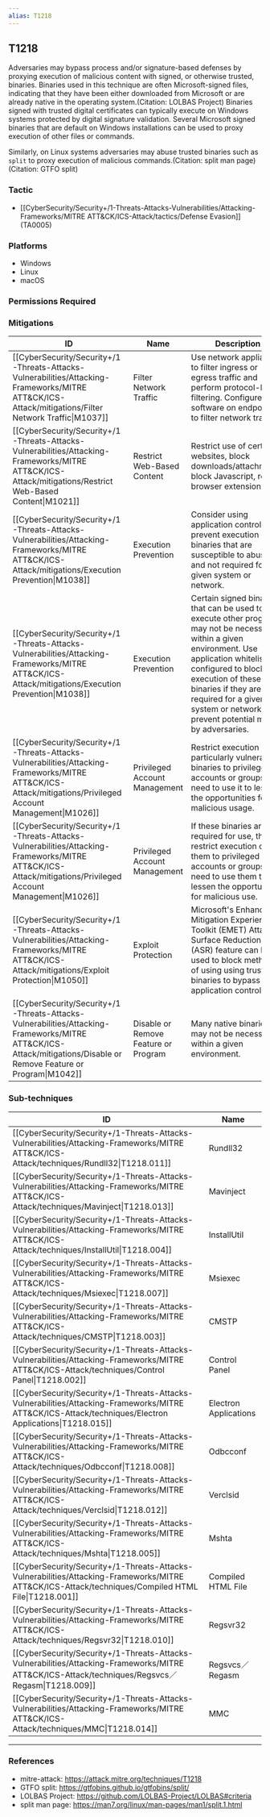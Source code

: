 ```yaml
---
alias: T1218
---
```


## T1218

Adversaries may bypass process and/or signature-based defenses by proxying execution of malicious content with signed, or otherwise trusted, binaries. Binaries used in this technique are often Microsoft-signed files, indicating that they have been either downloaded from Microsoft or are already native in the operating system.(Citation: LOLBAS Project) Binaries signed with trusted digital certificates can typically execute on Windows systems protected by digital signature validation. Several Microsoft signed binaries that are default on Windows installations can be used to proxy execution of other files or commands.

Similarly, on Linux systems adversaries may abuse trusted binaries such as <code>split</code> to proxy execution of malicious commands.(Citation: split man page)(Citation: GTFO split)


### Tactic
- [[CyberSecurity/Security+/1-Threats-Attacks-Vulnerabilities/Attacking-Frameworks/MITRE ATT&CK/ICS-Attack/tactics/Defense Evasion]] (TA0005)

### Platforms
- Windows
- Linux
- macOS

### Permissions Required

### Mitigations

| ID | Name | Description |
| --- | --- | --- |
| [[CyberSecurity/Security+/1-Threats-Attacks-Vulnerabilities/Attacking-Frameworks/MITRE ATT&CK/ICS-Attack/mitigations/Filter Network Traffic\|M1037]] | Filter Network Traffic | Use network appliances to filter ingress or egress traffic and perform protocol-based filtering. Configure software on endpoints to filter network traffic. |
| [[CyberSecurity/Security+/1-Threats-Attacks-Vulnerabilities/Attacking-Frameworks/MITRE ATT&CK/ICS-Attack/mitigations/Restrict Web-Based Content\|M1021]] | Restrict Web-Based Content | Restrict use of certain websites, block downloads/attachments, block Javascript, restrict browser extensions, etc. |
| [[CyberSecurity/Security+/1-Threats-Attacks-Vulnerabilities/Attacking-Frameworks/MITRE ATT&CK/ICS-Attack/mitigations/Execution Prevention\|M1038]] | Execution Prevention | Consider using application control to prevent execution of binaries that are susceptible to abuse and not required for a given system or network. |
| [[CyberSecurity/Security+/1-Threats-Attacks-Vulnerabilities/Attacking-Frameworks/MITRE ATT&CK/ICS-Attack/mitigations/Execution Prevention\|M1038]] | Execution Prevention | Certain signed binaries that can be used to execute other programs may not be necessary within a given environment. Use application whitelisting configured to block execution of these binaries if they are not required for a given system or network to prevent potential misuse by adversaries. |
| [[CyberSecurity/Security+/1-Threats-Attacks-Vulnerabilities/Attacking-Frameworks/MITRE ATT&CK/ICS-Attack/mitigations/Privileged Account Management\|M1026]] | Privileged Account Management | Restrict execution of particularly vulnerable binaries to privileged accounts or groups that need to use it to lessen the opportunities for malicious usage. |
| [[CyberSecurity/Security+/1-Threats-Attacks-Vulnerabilities/Attacking-Frameworks/MITRE ATT&CK/ICS-Attack/mitigations/Privileged Account Management\|M1026]] | Privileged Account Management | If these binaries are required for use, then restrict execution of them to privileged accounts or groups that need to use them to lessen the opportunities for malicious use. |
| [[CyberSecurity/Security+/1-Threats-Attacks-Vulnerabilities/Attacking-Frameworks/MITRE ATT&CK/ICS-Attack/mitigations/Exploit Protection\|M1050]] | Exploit Protection | Microsoft's Enhanced Mitigation Experience Toolkit (EMET) Attack Surface Reduction (ASR) feature can be used to block methods of using using trusted binaries to bypass application control. |
| [[CyberSecurity/Security+/1-Threats-Attacks-Vulnerabilities/Attacking-Frameworks/MITRE ATT&CK/ICS-Attack/mitigations/Disable or Remove Feature or Program\|M1042]] | Disable or Remove Feature or Program | Many native binaries may not be necessary within a given environment. |

### Sub-techniques

| ID | Name |
| --- | --- |
| [[CyberSecurity/Security+/1-Threats-Attacks-Vulnerabilities/Attacking-Frameworks/MITRE ATT&CK/ICS-Attack/techniques/Rundll32\|T1218.011]] | Rundll32 |
| [[CyberSecurity/Security+/1-Threats-Attacks-Vulnerabilities/Attacking-Frameworks/MITRE ATT&CK/ICS-Attack/techniques/Mavinject\|T1218.013]] | Mavinject |
| [[CyberSecurity/Security+/1-Threats-Attacks-Vulnerabilities/Attacking-Frameworks/MITRE ATT&CK/ICS-Attack/techniques/InstallUtil\|T1218.004]] | InstallUtil |
| [[CyberSecurity/Security+/1-Threats-Attacks-Vulnerabilities/Attacking-Frameworks/MITRE ATT&CK/ICS-Attack/techniques/Msiexec\|T1218.007]] | Msiexec |
| [[CyberSecurity/Security+/1-Threats-Attacks-Vulnerabilities/Attacking-Frameworks/MITRE ATT&CK/ICS-Attack/techniques/CMSTP\|T1218.003]] | CMSTP |
| [[CyberSecurity/Security+/1-Threats-Attacks-Vulnerabilities/Attacking-Frameworks/MITRE ATT&CK/ICS-Attack/techniques/Control Panel\|T1218.002]] | Control Panel |
| [[CyberSecurity/Security+/1-Threats-Attacks-Vulnerabilities/Attacking-Frameworks/MITRE ATT&CK/ICS-Attack/techniques/Electron Applications\|T1218.015]] | Electron Applications |
| [[CyberSecurity/Security+/1-Threats-Attacks-Vulnerabilities/Attacking-Frameworks/MITRE ATT&CK/ICS-Attack/techniques/Odbcconf\|T1218.008]] | Odbcconf |
| [[CyberSecurity/Security+/1-Threats-Attacks-Vulnerabilities/Attacking-Frameworks/MITRE ATT&CK/ICS-Attack/techniques/Verclsid\|T1218.012]] | Verclsid |
| [[CyberSecurity/Security+/1-Threats-Attacks-Vulnerabilities/Attacking-Frameworks/MITRE ATT&CK/ICS-Attack/techniques/Mshta\|T1218.005]] | Mshta |
| [[CyberSecurity/Security+/1-Threats-Attacks-Vulnerabilities/Attacking-Frameworks/MITRE ATT&CK/ICS-Attack/techniques/Compiled HTML File\|T1218.001]] | Compiled HTML File |
| [[CyberSecurity/Security+/1-Threats-Attacks-Vulnerabilities/Attacking-Frameworks/MITRE ATT&CK/ICS-Attack/techniques/Regsvr32\|T1218.010]] | Regsvr32 |
| [[CyberSecurity/Security+/1-Threats-Attacks-Vulnerabilities/Attacking-Frameworks/MITRE ATT&CK/ICS-Attack/techniques/Regsvcs／Regasm\|T1218.009]] | Regsvcs／Regasm |
| [[CyberSecurity/Security+/1-Threats-Attacks-Vulnerabilities/Attacking-Frameworks/MITRE ATT&CK/ICS-Attack/techniques/MMC\|T1218.014]] | MMC |


---
### References

- mitre-attack: https://attack.mitre.org/techniques/T1218
- GTFO split: https://gtfobins.github.io/gtfobins/split/
- LOLBAS Project: https://github.com/LOLBAS-Project/LOLBAS#criteria
- split man page: https://man7.org/linux/man-pages/man1/split.1.html
